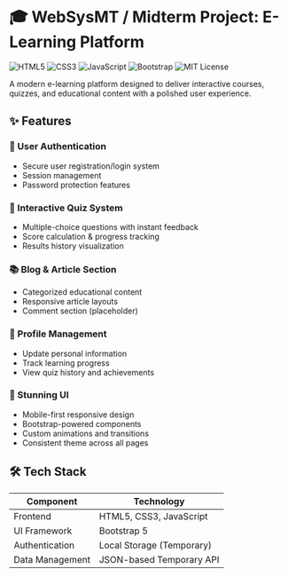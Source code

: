 











# 🎓 WebSysMT / Midterm Project: E-Learning Platform

![HTML5](https://img.shields.io/badge/HTML5-E34F26?style=for-the-badge&logo=html5&logoColor=white)
![CSS3](https://img.shields.io/badge/CSS3-1572B6?style=for-the-badge&logo=css3&logoColor=white)
![JavaScript](https://img.shields.io/badge/JavaScript-F7DF1E?style=for-the-badge&logo=javascript&logoColor=black)
![Bootstrap](https://img.shields.io/badge/Bootstrap-7952B3?style=for-the-badge&logo=bootstrap&logoColor=white)
![MIT License](https://img.shields.io/badge/License-MIT-green?style=for-the-badge)

A modern e-learning platform designed to deliver interactive courses, quizzes, and educational content with a polished user experience.

## ✨ Features

### 🔐 User Authentication
- Secure user registration/login system
- Session management
- Password protection features

### 🧠 Interactive Quiz System
- Multiple-choice questions with instant feedback
- Score calculation & progress tracking
- Results history visualization

### 📚 Blog & Article Section
- Categorized educational content
- Responsive article layouts
- Comment section (placeholder)

### 👤 Profile Management
- Update personal information
- Track learning progress
- View quiz history and achievements

### 🎨 Stunning UI
- Mobile-first responsive design
- Bootstrap-powered components
- Custom animations and transitions
- Consistent theme across all pages

## 🛠️ Tech Stack

| Component       | Technology                          |
|-----------------|-------------------------------------|
| Frontend        | HTML5, CSS3, JavaScript            |
| UI Framework    | Bootstrap 5                         |
| Authentication  | Local Storage (Temporary)          |
| Data Management | JSON-based Temporary API           
